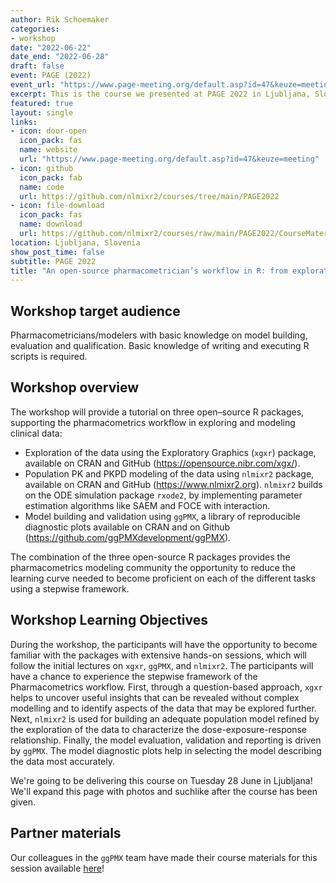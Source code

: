 ```yaml
---
author: Rik Schoemaker
categories:
- workshop
date: "2022-06-22"
date_end: "2022-06-28"
draft: false
event: PAGE (2022)
event_url: "https://www.page-meeting.org/default.asp?id=47&keuze=meeting"
excerpt: This is the course we presented at PAGE 2022 in Ljubljana, Slovenia.
featured: true
layout: single
links:
- icon: door-open
  icon_pack: fas
  name: website
  url: "https://www.page-meeting.org/default.asp?id=47&keuze=meeting"
- icon: github
  icon_pack: fab
  name: code
  url: https://github.com/nlmixr2/courses/tree/main/PAGE2022
- icon: file-download
  icon_pack: fas
  name: download
  url: https://github.com/nlmixr2/courses/raw/main/PAGE2022/CourseMaterial.zip
location: Ljubljana, Slovenia
show_post_time: false
subtitle: PAGE 2022
title: "An open-source pharmacometrician’s workflow in R: from exploration (xGx) to model building (nlmixr) and diagnostics (ggPMX)"
---
```


## Workshop target audience

Pharmacometricians/modelers with basic knowledge on model building, evaluation and qualification. Basic knowledge of writing and executing R scripts is required.

## Workshop overview

The workshop will provide a tutorial on three open–source R packages, supporting the pharmacometrics workflow in exploring and modeling clinical data:

* Exploration of the data using the Exploratory Graphics (`xgxr`) package, available on CRAN and GitHub (https://opensource.nibr.com/xgx/).
* Population PK and PKPD modeling of the data using `nlmixr2` package, available on CRAN and GitHub (https://www.nlmixr2.org). `nlmixr2` builds on the ODE simulation package `rxode2`, by implementing parameter estimation algorithms like SAEM and FOCE with interaction.
* Model building and validation using `ggPMX`, a library of reproducible diagnostic plots available on CRAN and on Github (https://github.com/ggPMXdevelopment/ggPMX).

The combination of the three open-source R packages provides the pharmacometrics modeling community the opportunity to reduce the learning curve needed to become proficient on each of the different tasks using a stepwise framework.

## Workshop Learning Objectives

During the workshop, the participants will have the opportunity to become familiar with the packages with extensive hands-on sessions, which will follow the initial lectures on `xgxr`, `ggPMX`, and `nlmixr2`. The participants will have a chance to experience the stepwise framework of the Pharmacometrics workflow. First, through a question-based approach, `xgxr` helps to uncover useful insights that can be revealed without complex modelling and to identify aspects of the data that may be explored further. Next, `nlmixr2` is used for building an adequate population model refined by the exploration of the data to characterize the dose-exposure-response relationship. Finally, the model evaluation, validation and reporting is driven by `ggPMX`. The model diagnostic plots help in selecting the model describing the data most accurately.

We're going to be delivering this course on Tuesday 28 June in Ljubljana! We'll expand this page with photos and suchlike after the course has been given.

## Partner materials

Our colleagues in the `ggPMX` team have made their course materials for this session available [here](https://github.com/ggPMXdevelopment/trainings/tree/main/PAGE2022)!


